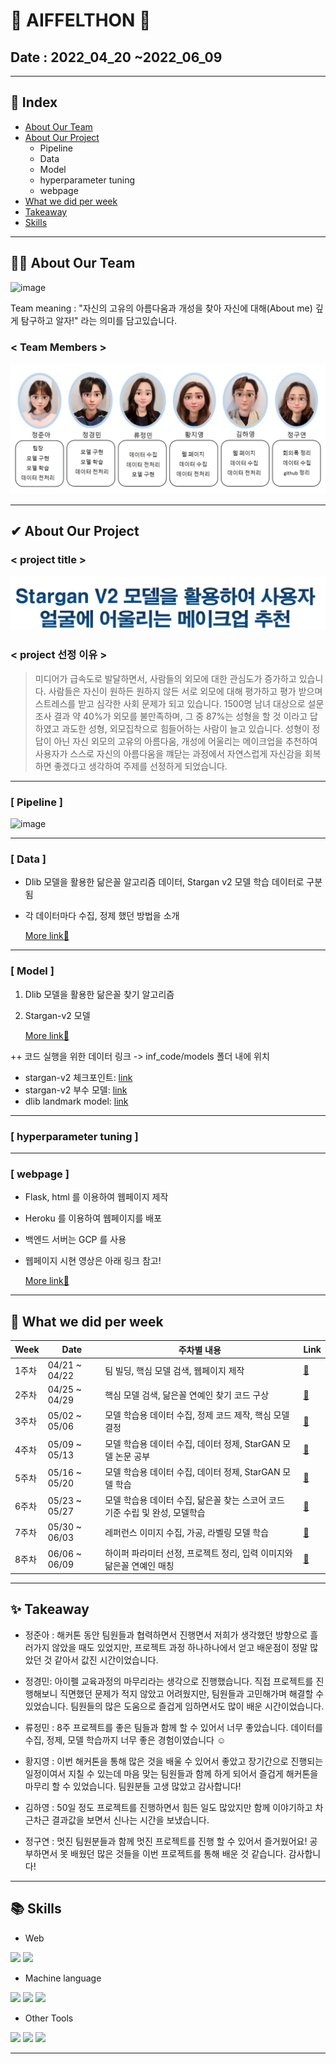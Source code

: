 # 🌟 AIFFELTHON 🌟
## Date : 2022_04_20 ~2022_06_09

----------------------------------------------------------
## 📝 Index
- [About Our Team](#🙋🏻‍-about-our-team)
- [About Our Project](#✔-about-our-project)
  - Pipeline
  - Data
  - Model
  - hyperparameter tuning
  - webpage
- [What we did per week](#📅-what-we-did-per-week)
- [Takeaway](#✨-takeaway)
- [Skills](#📚-skills)

----------------------------------------------------------
## 🙋🏻‍ About Our Team
![image](https://user-images.githubusercontent.com/97006756/172087266-5d794b65-43c3-4937-b530-9fdbc6c830fc.png)  

Team meaning : "자신의 고유의 아름다움과 개성을 찾아 자신에 대해(About me) 깊게 탐구하고 알자!" 라는 의미를 담고있습니다.



### < Team Members >
![_](https://github.com/junnnn-a/About_Me/blob/main/images/members_role.png?raw=true)  

----------------------------------------------------------
## ✔ About Our Project
### < project title >
![_](https://github.com/junnnn-a/About_Me/blob/main/images/title.png?raw=true)
### < project 선정 이유 >
>미디어가 급속도로 발달하면서, 사람들의 외모에 대한 관심도가 증가하고 있습니다.
사람들은 자신이 원하든 원하지 않든 서로 외모에 대해 평가하고 평가 받으며 스트레스를 받고 심각한 사회 문제가 되고 있습니다.
1500명 남녀 대상으로 설문조사 결과 약 40%가 외모를 불만족하며, 그 중 87%는 성형을 할 것 이라고 답하였고 과도한 성형, 외모집착으로 힘들어하는 사람이 늘고 있습니다.
성형이 정답이 아닌 자신 외모의 고유의 아름다움, 개성에 어울리는 메이크업을 추천하여 사용자가 스스로 자신의 아름다움을 꺠닫는 과정에서  자연스럽게 자신감을 회복하면 좋겠다고 생각하여 주제를 선정하게 되었습니다.

----------------------------------------------------------
### [ Pipeline ]
![image](https://user-images.githubusercontent.com/97006756/172088516-bef64f88-f927-4bbb-9c5d-f5c8a6863d47.png)

----------------------------------------------------------
### [ Data ]
- Dlib 모델을 활용한 닮은꼴 알고리즘 데이터, Stargan v2 모델 학습 데이터로 구분됨
- 각 데이터마다 수집, 정제 했던 방법을 소개

  [More link🔗](https://github.com/junnnn-a/About_Me/blob/main/Data/readme.md)

----------------------------------------------------------
### [ Model ]

1. Dlib 모델을 활용한 닮은꼴 찾기 알고리즘
2. Stargan-v2 모델


    [More link🔗](https://github.com/junnnn-a/About_Me/blob/main/Models/readme.md)

    
  ++ 코드 실행을 위한 데이터 링크 -> inf_code/models 폴더 내에 위치
  - stargan-v2 체크포인트: [link](https://drive.google.com/file/d/1Vxu-7W9YmAkcSPED-wlVJbc24AdxCU0-/view?usp=sharing)
  - stargan-v2 부수 모델: [link](https://drive.google.com/file/d/1R1y5VDFHwwuOUIyrlwtnt_9rEOA7ShTm/view?usp=sharing)
  - dlib landmark model: [link](https://drive.google.com/file/d/15amnnnJ6nZeNeYVfNqjKz9nNvrpadkVE/view?usp=sharing)

----------------------------------------------------------
### [ hyperparameter tuning ]

----------------------------------------------------------
### [ webpage ]

- Flask, html 를 이용하여 웹페이지 제작
- Heroku 를 이용하여 웹페이지를 배포
- 백엔드 서버는 GCP 를 사용
- 웹페이지 시현 영상은 아래 링크 참고!


  [More link🔗](https://github.com/junnnn-a/About_Me/blob/main/Models/readme.md)
----------------------------------------------------------
## 📅 What we did per week

| Week | Date | 주차별 내용 | Link |
| --- | --- | --- | --- |
| 1주차 | 04/21 ~ 04/22 | 팀 빌딩, 핵심 모델 검색, 웹페이지 제작 | [🔗](https://github.com/junnnn-a/About_Me/blob/main/weekly%20log/One%20Week.md)     |
| 2주차 | 04/25 ~ 04/29 | 핵심 모델 검색, 닮은꼴 연예인 찾기 코드 구상  | [🔗](https://github.com/junnnn-a/About_Me/blob/main/weekly%20log/Two%20Weeks.md)  |
| 3주차 | 05/02 ~ 05/06 | 모델 학습용 데이터 수집, 정제 코드 제작, 핵심 모델 결정  | [🔗](https://github.com/junnnn-a/About_Me/blob/main/weekly%20log/Three%20Weeks.md)  |
| 4주차 | 05/09 ~ 05/13 | 모델 학습용 데이터 수집, 데이터 정제, StarGAN 모델 논문 공부 | [🔗](https://github.com/junnnn-a/About_Me/blob/main/weekly%20log/Four%20Weeks.md)  |
| 5주차 | 05/16 ~ 05/20 | 모델 학습용 데이터 수집, 데이터 정제, StarGAN 모델 학습 | [🔗](https://github.com/junnnn-a/About_Me/blob/main/weekly%20log/Two%20Weeks.md)  |
| 6주차 | 05/23 ~ 05/27 | 모델 학습용 데이터 수집, 닮은꼴 찾는 스코어 코드 기준 수립 및 완성, 모델학습  | [🔗](https://github.com/junnnn-a/About_Me/blob/main/weekly%20log/Six%20Weeks.md)  |
| 7주차 | 05/30 ~ 06/03 | 레퍼런스 이미지 수집, 가공, 라벨링 모델 학습  | [🔗](https://github.com/junnnn-a/About_Me/blob/main/weekly%20log/Seven%20Weeks.md)  |
| 8주차 | 06/06 ~ 06/09 | 하이퍼 파라미터 선정, 프로젝트 정리, 입력 이미지와 닮은꼴 연예인 매칭  | [🔗](https://github.com/junnnn-a/About_Me/blob/main/weekly%20log/Final%20Weeks.md)  |

----------------------------------------------------------
## ✨ Takeaway

- 정준아 : 해커톤 동안 팀원들과 협력하면서 진행면서 저희가 생각했던 방향으로 흘러가지 않았을 때도 있었지만, 프로젝트 과정 하나하나에서 얻고 배운점이 정말 많았던 것 같아서 값진 시간이었습니다.

- 정경민: 아이펠 교육과정의 마무리라는 생각으로 진행했습니다. 직접 프로젝트를 진행해보니 직면했던 문제가 적지 않았고 어려웠지만, 팀원들과 고민해가며 해결할 수 있었습니다. 팀원들의 많은 도움으로 즐겁게 임하면서도 많이 배운 시간이었습니다.

- 류정민 : 8주 프로젝트를 좋은 팀들과 함께 할 수 있어서 너무 좋았습니다. 
데이터를 수집, 정제, 모델 학습까지 너무 좋은 경험이였습니다 ☺

- 황지영 : 이번 해커톤을 통해 많은 것을 배울 수 있어서 좋았고 장기간으로 진행되는 일정이여서 지칠 수 있는데 마음 맞는 팀원들과 함께 하게 되어서 즐겁게 해커톤을 마무리 할 수 있었습니다. 팀원분들 고생 많았고 감사합니다!

- 김하영 : 50일 정도 프로젝트를 진행하면서 힘든 일도 많았지만 함께 이야기하고 차근차근 결과값을 보면서 신나는 시간을 보냈습니다.

- 정구연 : 멋진 팀원분들과 함께 멋진 프로젝트를 진행 할 수 있어서 즐거웠어요! 공부하면서 못 배웠던 많은 것들을 이번 프로젝트를 통해 배운 것 같습니다. 감사합니다! 

----------------------------------------------------------
## 📚 Skills
- Web  

<img src="https://img.shields.io/badge/HTML5-E34F26?style=flat-square&logo=HTML5&logoColor=white"/>  <img src="https://img.shields.io/badge/Flask-000000?style=flat-square&logo=Flask&logoColor=white"/>   

- Machine language  

<img src="https://img.shields.io/badge/Python-3776AB?style=flat-square&logo=python&logoColor=white"/>  <img src="https://img.shields.io/badge/Jupyter-F37626?style=flat-square&logo=Jupyter&logoColor=white"/>  <img src="https://img.shields.io/badge/PyTorch-EE4C2C?style=flat-square&logo=PyTorch&logoColor=white"/>

- Other Tools  

<img src="https://img.shields.io/badge/Weights & Biases-FFBE00?style=flat-square&logo=Weights & Biases&logoColor=white"/>   <img src="https://img.shields.io/badge/pandas-150458?style=flat-square&logo=pandas&logoColor=white"/>   <img src="https://img.shields.io/badge/Slack-4A154B?style=flat-square&logo=Slack&logoColor=white"/>  

----------------------------------------------------------
